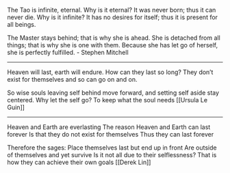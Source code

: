 The Tao is infinite, eternal.
Why is it eternal?
It was never born;
thus it can never die.
Why is it infinite?
It has no desires for itself; 
thus it is present for all beings.

The Master stays behind; 
that is why she is ahead.
She is detached from all things; 
that is why she is one with them.
Because she has let go of herself, 
she is perfectly fulfilled. - Stephen Mitchell

---------

Heaven will last, earth will endure.
How can they last so long?
They don’t exist for themselves
and so can go on and on.

So wise souls leaving self behind
move forward,
and setting self aside
stay centered.
Why let the self go?
To keep what the soul needs [[Ursula Le Guin]]

-----------

Heaven and Earth are everlasting 
The reason Heaven and Earth can last forever 
Is that they do not exist for themselves 
Thus they can last forever

Therefore the sages: 
Place themselves last but end up in front
Are outside of themselves and yet survive 
Is it not all due to their selflessness? 
That is how they can achieve their own goals [[Derek Lin]]
